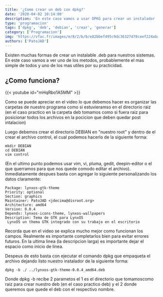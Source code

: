 ```yaml
---
title: '¿Como crear un deb con dpkg?'
date: '2020-04-02 10:14:00'
description: 'En este caso vamos a usar DPKG para crear un instalador .deb para nuestro sistema o nuestros repositorios'
type: 'programacion'
tags: ['dpkg', 'deb', 'debian', 'crear', 'generar']
category: ['Programacion']
img: 'https://vfac.fr/images/e/8/2/b/b/e82bbef495c9dc36327d78ceef224abae2ab2f7f-debianubuntupackage.png'
authors: ['PatoJAD']
---
```


Existen muchas formas de crear un instalable .deb para nuestros sistemas. En este caso vamos a ver uno de los metodos, probablemente el mas simple de todos y uno de los mas utiles por su practicidad.

## ¿Como funciona?

{{< youtube id="mHqRbo1A5MM" >}}

Como se puede apreciar en el video lo que debemos hacer es organizar las carpetas de nuestro programa como si estuvieramso en el directorio raiz (en el caso practico en la carpeta deb tomamos como si fuera raiz para posicionar todos los archivos en la pocicion que deben quedar post intalacion)

Luego debemos crear el directorio DEBIAN en "nuestro root" y dentro de el crear el archivo control, el cual podemos hacerlo de la siguiente forma:

    mkdir DEBIAN
    cd DEBIAN
    vim control

(En el ultimo punto podemos usar vim, vi, pluma, gedit, deepin-editor o el que querramos para que nos quede comodo editar el archivo). Inmediatamente despues basta con agregar lo siguiente personalizando los datos claramente:

    Package: lynxos-gtk-theme
    Priority: optional
    Section: graphics
    Maintainer: PatoJAD <jdecima@disroot.org>
    Architecture: amd64
    Version: 0.0.4
    Depends: lynxos-icons-theme, lynxos-wallpapers
    Description: Tema de GTK para LynxOS
     LynxOS un thema GTK integrado con su trabajo en el escritorio

Recorda que en el video se explica mucho mejor como funcionan los campos. Realmente es importante completarlos bien para evitar errores futuros. En la ultima linea (la descripcion larga) es importante dejar el espacio como inicio de linea.

Despeus de esto basta con ejecutar el comando dpkg que empaqueta el archivo dejando listo nuestro instalador de la siguiente forma:

    dpkg -b ./ ../lynxos-gtk-theme-0.0.4_amd64.deb

Donde dpkg -b recibe 2 parametos el 1 es el directorio que tomamoscomo raiz para crear nuestro deb (en el caso practico deb) y el 2 donde queremos que quede el deb con el respectivo nombre.
